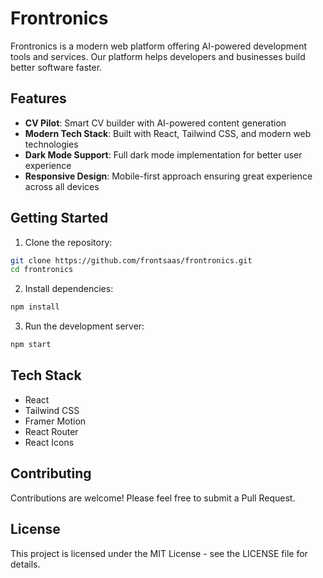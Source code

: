 # Frontronics

Frontronics is a modern web platform offering AI-powered development tools and services. Our platform helps developers and businesses build better software faster.

## Features

- **CV Pilot**: Smart CV builder with AI-powered content generation
- **Modern Tech Stack**: Built with React, Tailwind CSS, and modern web technologies
- **Dark Mode Support**: Full dark mode implementation for better user experience
- **Responsive Design**: Mobile-first approach ensuring great experience across all devices

## Getting Started

1. Clone the repository:
```bash
git clone https://github.com/frontsaas/frontronics.git
cd frontronics
```

2. Install dependencies:
```bash
npm install
```

3. Run the development server:
```bash
npm start
```

## Tech Stack

- React
- Tailwind CSS
- Framer Motion
- React Router
- React Icons

## Contributing

Contributions are welcome! Please feel free to submit a Pull Request.

## License

This project is licensed under the MIT License - see the LICENSE file for details.